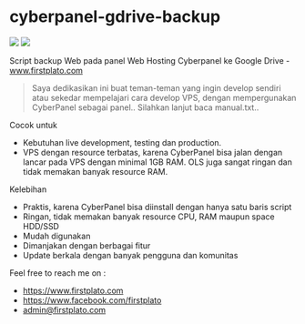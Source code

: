 # cyberpanel-gdrive-backup

<img src="https://img.shields.io/github/license/ipang-dwi/xdesktop.svg" /> <img src="https://img.shields.io/badge/lab-firstplato.com-red.svg" />

Script backup Web pada panel Web Hosting Cyberpanel ke Google Drive - www.firstplato.com

> Saya dedikasikan ini buat teman-teman yang ingin develop sendiri atau sekedar mempelajari cara develop VPS, dengan mempergunakan CyberPanel sebagai panel.. Silahkan lanjut baca manual.txt..

Cocok untuk
- Kebutuhan live development, testing dan production.
- VPS dengan resource terbatas, karena CyberPanel bisa jalan dengan lancar pada VPS dengan minimal 1GB RAM. OLS juga sangat ringan dan tidak memakan banyak resource RAM.

Kelebihan 
- Praktis, karena CyberPanel bisa diinstall dengan hanya satu baris script
- Ringan, tidak memakan banyak resource CPU, RAM maupun space HDD/SSD
- Mudah digunakan
- Dimanjakan dengan berbagai fitur
- Update berkala dengan banyak pengguna dan komunitas

Feel free to reach me on :
- https://www.firstplato.com
- https://www.facebook.com/firstplato
- admin@firstplato.com
